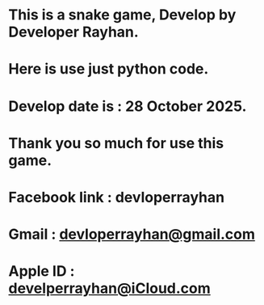 # This is a snake game, Develop by Developer Rayhan.
# Here is use just python code.
# Develop date is : 28 October 2025.
# Thank you so much for use this game.
# Facebook link : devloperrayhan
# Gmail : devloperrayhan@gmail.com
# Apple ID : develperrayhan@iCloud.com
